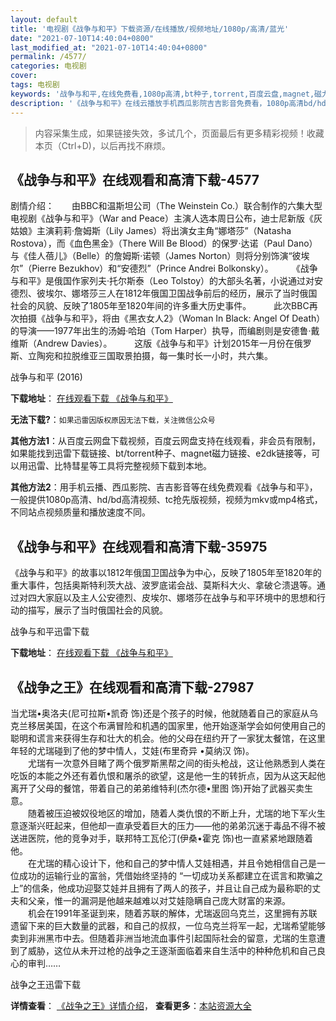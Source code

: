 ```yaml
---
layout: default
title: '电视剧《战争与和平》下载资源/在线播放/视频地址/1080p/高清/蓝光'
date: "2021-07-10T14:40:04+0800"
last_modified_at: "2021-07-10T14:40:04+0800"
permalink: /4577/
categories: 电视剧
cover:
tags: 电视剧
keywords: '战争与和平,在线免费看,1080p高清,bt种子,torrent,百度云盘,magnet,磁力链,迅雷下载资源'
description: '《战争与和平》在线云播放手机西瓜影院吉吉影音免费看，1080p高清bd/hd未删减完整版和tc抢先枪版，mkv/mp4格式，附带bt/torrent种子、magnet/磁力链、百度云盘、网盘资源迅雷下载链接'
---
```


>内容采集生成，如果链接失效，多试几个，页面最后有更多精彩视频！收藏本页（Ctrl+D)，以后再找不麻烦。


## 《战争与和平》在线观看和高清下载-4577

剧情介绍：　　由BBC和温斯坦公司（The Weinstein Co.）联合制作的六集大型电视剧《战争与和平》（War and Peace）主演人选本周日公布，迪士尼新版《灰姑娘》主演莉莉·詹姆斯（Lily James）将出演女主角“娜塔莎”（Natasha Rostova），而《血色黑金》（There Will Be Blood）的保罗·达诺（Paul Dano）与《佳人蓓儿》（Belle）的詹姆斯·诺顿（James Norton）则将分别饰演“彼埃尔”（Pierre Bezukhov）和“安德烈”（Prince Andrei Bolkonsky）。  　　《战争与和平》是俄国作家列夫·托尔斯泰（Leo Tolstoy）的大部头名著，小说通过对安德烈、彼埃尔、娜塔莎三人在1812年俄国卫国战争前后的经历，展示了当时俄国社会的风貌、反映了1805年至1820年间的许多重大历史事件。  　　此次BBC再次拍摄《战争与和平》，将由《黑衣女人2》（Woman In Black: Angel Of Death）的导演——1977年出生的汤姆·哈珀（Tom Harper）执导，而编剧则是安德鲁·戴维斯（Andrew Davies）。  　　这版《战争与和平》计划2015年一月份在俄罗斯、立陶宛和拉脱维亚三国取景拍摄，每一集时长一小时，共六集。


战争与和平 (2016)

**下载地址**： [在线观看下载 《战争与和平》](https://www.btbtdy.me/btdy/dy2902.html) 


**无法下载?**：`如果迅雷因版权原因无法下载，关注微信公众号 `

**其他方法1**：从百度云网盘下载视频，百度云网盘支持在线观看，非会员有限制，如果能找到迅雷下载链接、bt/torrent种子、magnet磁力链接、e2dk链接等，可以用迅雷、比特彗星等工具将完整视频下载到本地。

**其他方法2**：用手机云播、西瓜影院、吉吉影音等在线免费观看《战争与和平》，一般提供1080p高清、hd/bd高清视频、tc抢先版视频，视频为mkv或mp4格式，不同站点视频质量和播放速度不同。


## 《战争与和平》在线观看和高清下载-35975

《战争与和平》的故事以1812年俄国卫国战争为中心，反映了1805年至1820年的重大事件，包括奥斯特利茨大战、波罗底诺会战、莫斯科大火、拿破仑溃退等。通过对四大家庭以及主人公安德烈、皮埃尔、娜塔莎在战争与和平环境中的思想和行动的描写，展示了当时俄国社会的风貌。<!---剧情end--->


战争与和平迅雷下载

**下载地址**： [在线观看下载 《战争与和平》](https://www.993dy.com//vod-detail-id-9980.html) 


## 《战争之王》在线观看和高清下载-27987

当尤瑞&bull;奥洛夫(尼可拉斯•凯奇 饰)还是个孩子的时候，他就随着自己的家庭从乌克兰移居美国，在这个布满冒险和机遇的国家里，他开始逐渐学会如何使用自己的聪明和谎言来获得生存和壮大的机会。他的父母在纽约开了一家犹太餐馆，在这里年轻的尤瑞碰到了他的梦中情人，艾娃(布里奇异 •莫纳汉 饰)。<br />　　尤瑞有一次意外目睹了两个俄罗斯黑帮之间的街头枪战，这让他熟悉到人类在吃饭的本能之外还有着仇恨和屠杀的欲望，这是他一生的转折点，因为从这天起他离开了父母的餐馆，带着自己的弟弟维特利(杰尔德&bull;里图 饰)开始了武器买卖生意。<br />　　随着被压迫被奴役地区的增加，随着人类仇恨的不断上升，尤瑞的地下军火生意逐渐兴旺起来，但他却一直承受着巨大的压力&mdash;—他的弟弟沉迷于毒品不得不被送进医院，他的竞争对手，联邦特工瓦伦汀(伊桑•霍克 饰)也一直紧紧地跟随着他。<br />　　在尤瑞的精心设计下，他和自己的梦中情人艾娃相遇，并且令她相信自己是一位成功的运输行业的富翁，凭借始终坚持的 “一切成功关系都建立在谎言和欺骗之上&rdquo;的信条，他成功迎娶艾娃并且拥有了两人的孩子，并且让自己成为最称职的丈夫和父亲，惟一的漏洞是他越来越难以对艾娃隐瞒自己庞大财富的来源。<br />　　机会在1991年圣诞到来，随着苏联的解体，尤瑞返回乌克兰，这里拥有苏联遗留下来的巨大数量的武器，和自己的叔叔，一位乌克兰将军一起，尤瑞希望能够卖到非洲黑市中去。但随着非洲当地流血事件引起国际社会的留意，尤瑞的生意遭到了威胁，这位从未开过枪的战争之王逐渐面临着来自生活中的种种危机和自己良心的审判……


战争之王迅雷下载

**详情查看**： [《战争之王》详情介绍](/movie/27987/)， **查看更多**：[本站资源大全](/movie/t/all/)

